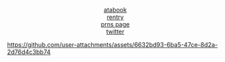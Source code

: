 <p align="center"></p>

<p align="center">
  <a href="https://gasa4.atabook.org/">atabook</a><br>
  <a href="https://rentry.co/snackcorre">rentry</a><br>
  <a href="https://en.pronouns.page/@gasa4">prns page</a><br>
  <a href="https://x.com/periodsniffer69">twitter</a><br>
</p>

https://github.com/user-attachments/assets/6632bd93-6ba5-47ce-8d2a-2d76d4c3bb74





